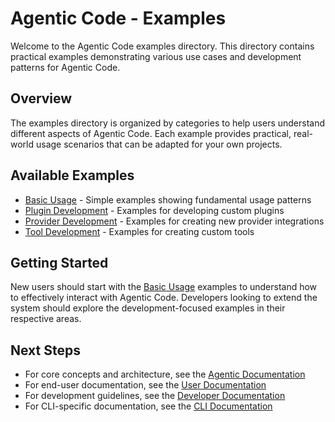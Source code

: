 # Agentic Code - Examples

Welcome to the Agentic Code examples directory. This directory contains practical examples demonstrating various use cases and development patterns for Agentic Code.

## Overview

The examples directory is organized by categories to help users understand different aspects of Agentic Code. Each example provides practical, real-world usage scenarios that can be adapted for your own projects.

## Available Examples

- [Basic Usage](./basic-usage/README.md) - Simple examples showing fundamental usage patterns
- [Plugin Development](./plugin-development/README.md) - Examples for developing custom plugins
- [Provider Development](./provider-development/README.md) - Examples for creating new provider integrations
- [Tool Development](./tool-development/README.md) - Examples for creating custom tools

## Getting Started

New users should start with the [Basic Usage](./basic-usage/README.md) examples to understand how to effectively interact with Agentic Code. Developers looking to extend the system should explore the development-focused examples in their respective areas.

## Next Steps

- For core concepts and architecture, see the [Agentic Documentation](../agentic/README.md)
- For end-user documentation, see the [User Documentation](../user/README.md)
- For development guidelines, see the [Developer Documentation](../developer/README.md)
- For CLI-specific documentation, see the [CLI Documentation](../cli/README.md)